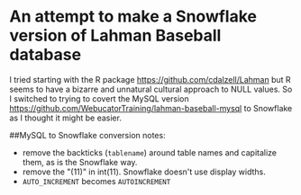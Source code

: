 # An attempt to make a Snowflake version of Lahman Baseball database
I tried starting with the R package https://github.com/cdalzell/Lahman but R seems to have a bizarre and unnatural cultural approach to NULL values. So I switched to trying to covert the MySQL version https://github.com/WebucatorTraining/lahman-baseball-mysql to Snowflake as I thought it might be easier.

##MySQL to Snowflake conversion notes:

 - remove the backticks (``tablename``) around table names and capitalize them, as is the Snowflake way.
 - remove the "(11)" in int(11). Snowflake doesn't use display widths.
 - `AUTO_INCREMENT` becomes `AUTOINCREMENT`
